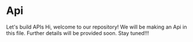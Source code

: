 # Api
Let's build APIs
Hi, welcome to our repository!
We will be making an Api in this file.
Further details will be provided soon.
Stay tuned!!!
